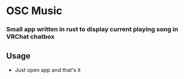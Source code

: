 # OSC Music

### Small app written in rust to display current playing song in VRChat chatbox

## Usage
- Just open app and that's it